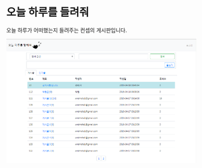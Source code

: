 # 오늘 하루를 들려줘
오늘 하루가 어떠했는지 들려주는 컨셉의 게시판입니다.

![시작 페이지](https://github.com/SimEunJu/springWebEx/blob/master/boradEx/boardexImg/main.png "시작페이지")
